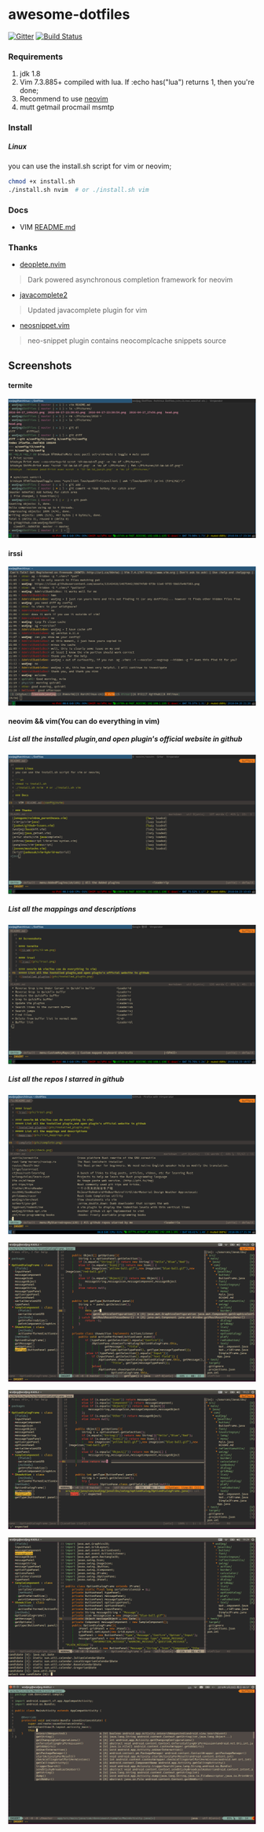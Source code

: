 # awesome-dotfiles
[![Gitter](https://badges.gitter.im/wsdjeg/DotFiles.svg)](https://gitter.im/wsdjeg/DotFiles?utm_source=badge&utm_medium=badge&utm_campaign=pr-badge)
[![Build Status](https://travis-ci.org/wsdjeg/DotFiles.svg?branch=master)](https://travis-ci.org/wsdjeg/DotFiles)

### Requirements

1. jdk 1.8
2. Vim 7.3.885+ compiled with lua. If :echo has("lua") returns 1, then you're done;
3. Recommend to use [neovim](https://neovim.io/)
4. mutt getmail procmail msmtp


### Install

##### Linux
you can use the install.sh script for vim or neovim;

```sh
chmod +x install.sh
./install.sh nvim  # or ./install.sh vim
```
### Docs

- VIM [README.md](config/nvim/README.md)

### Thanks

- [deoplete.nvim](https://github.com/Shougo/deoplete.nvim)

> Dark powered asynchronous completion framework for neovim

- [javacomplete2](https://github.com/artur-shaik/vim-javacomplete2)

> Updated javacomplete plugin for vim

- [neosnippet.vim](https://github.com/Shougo/neosnippet.vim)

> neo-snippet plugin contains neocomplcache snippets source


## Screenshots

#### termite
![i3-wm](pic/i3-wm.png)

#### irssi
![irssi](pic/irssi.png)

#### neovim && vim(You can do everything in vim)
##### List all the installed plugin,and open plugin's official website in github
![installed plugins](pic/installed_plugin.png)
##### List all the mappings and descriptions
![mappings](pic/list_mappings.png)
##### List all the repos I starred in github
![starred repos](pic/starred.png)

![complete](pic/complete.png)

![check](pic/check.png)

![import](pic/import.png)

![gradle](pic/gradle_project.png)

